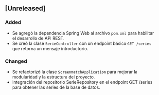 ## [Unreleased]
### Added
- Se agregó la dependencia Spring Web al archivo `pom.xml` para habilitar el desarrollo de API REST.
- Se creó la clase `SerieController` con un endpoint básico `GET /series` que retorna un mensaje introductorio.

### Changed
- Se refactorizó la clase `ScreenmatchApplication` para mejorar la modularidad y la estructura del proyecto.
- Integración del repositorio SerieRepository en el endpoint GET /series para obtener las series de la base de datos.